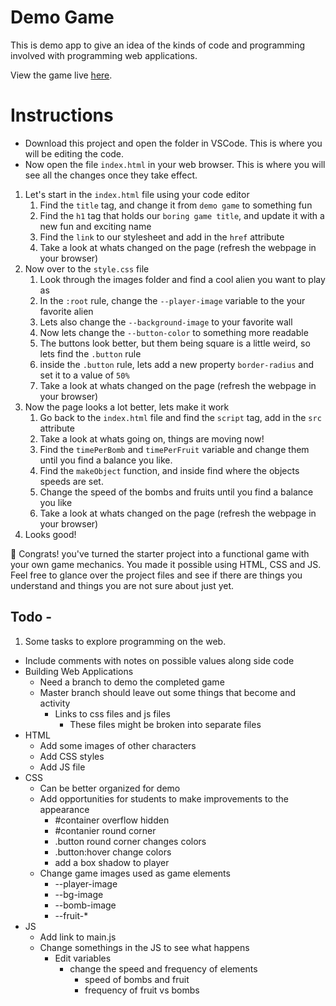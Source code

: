 # Demo Game

This is demo app to give an idea of the kinds of code and programming involved with programming web applications.

View the game live [here](https://make-school-labs.github.io/few-track-demo/).

# Instructions

- Download this project and open the folder in VSCode. This is where you will be editing the code.
- Now open the file `index.html` in your web browser. This is where you will see all the changes once they take effect.

1. Let's start in the `index.html` file using your code editor
   1. Find the `title` tag, and change it from `demo game` to something fun
   2. Find the `h1` tag that holds our `boring game title`, and update it with a new fun and exciting name
   3. Find the `link` to our stylesheet and add in the `href` attribute
   4. Take a look at whats changed on the page (refresh the webpage in your browser)
2. Now over to the `style.css` file
   1. Look through the images folder and find a cool alien you want to play as
   2. In the `:root` rule, change the `--player-image` variable to the your favorite alien
   3. Lets also change the `--background-image` to your favorite wall
   4. Now lets change the `--button-color` to something more readable
   5. The buttons look better, but them being square is a little weird, so lets find the `.button` rule
   6. inside the `.button` rule, lets add a new property `border-radius` and set it to a value of `50%`
   7. Take a look at whats changed on the page (refresh the webpage in your browser)
3. Now the page looks a lot better, lets make it work
   1. Go back to the `index.html` file and find the `script` tag, add in the `src` attribute
   2. Take a look at whats going on, things are moving now!
   3. Find the `timePerBomb` and `timePerFruit` variable and change them until you find a balance you like.
   4. Find the `makeObject` function, and inside find where the objects speeds are set.
   5. Change the speed of the bombs and fruits until you find a balance you like
   6. Take a look at whats changed on the page (refresh the webpage in your browser)
4. Looks good!

🎉 Congrats! you've turned the starter project into a functional game with your own game mechanics. You made it possible using HTML, CSS and JS. Feel free to glance over the project files and see if there are things you understand and things you are not sure about just yet.

## Todo -

1. Some tasks to explore programming on the web.
  - Include comments with notes on possible values along side code
  - Building Web Applications
    - Need a branch to demo the completed game
    - Master branch should leave out some things that become and activity
      - Links to css files and js files
        - These files might be broken into separate files
  - HTML
    - Add some images of other characters
    - Add CSS styles
    - Add JS file
  - CSS
    - Can be better organized for demo
    - Add opportunities for students to make improvements to the appearance
      - #container overflow hidden
      - #contanier round corner
      - .button round corner changes colors
      - .button:hover change colors
      - add a box shadow to player
    - Change game images used as game elements
      - --player-image
      - --bg-image
      - --bomb-image
      - --fruit-*
  - JS
    - Add link to main.js
    - Change somethings in the JS to see what happens
      - Edit variables
        - change the speed and frequency of elements
          - speed of bombs and fruit
          - frequency of fruit vs bombs
